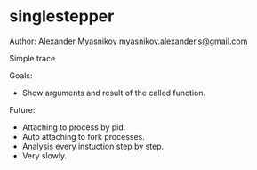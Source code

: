 
# singlestepper

Author: Alexander Myasnikov   myasnikov.alexander.s@gmail.com

Simple trace 

Goals:
* Show arguments and result of the called function.

Future:
* Attaching to process by pid.
* Auto attaching to fork processes.
* Analysis every instuction step by step.
* Very slowly.


